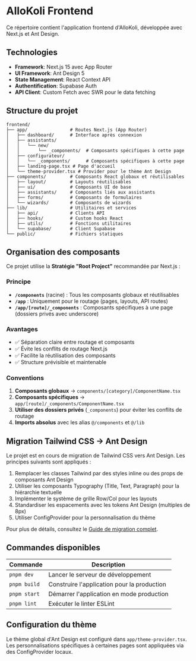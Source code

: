 # AlloKoli Frontend

Ce répertoire contient l'application frontend d'AlloKoli, développée avec Next.js et Ant Design.

## Technologies

- **Framework**: Next.js 15 avec App Router
- **UI Framework**: Ant Design 5
- **State Management**: React Context API
- **Authentification**: Supabase Auth
- **API Client**: Custom Fetch avec SWR pour le data fetching

## Structure du projet

```
frontend/
├── app/                # Routes Next.js (App Router)
│   ├── dashboard/      # Interface après connexion
│   ├── assistants/
│   │   └── new/
│   │       └── _components/  # Composants spécifiques à cette page
│   ├── configurateur/
│   │   └── _components/      # Composants spécifiques à cette page
│   ├── landing-page.tsx # Page d'accueil
│   └── theme-provider.tsx # Provider pour le thème Ant Design
├── components/         # Composants React globaux et réutilisables
│   ├── layout/         # Layouts réutilisables
│   ├── ui/             # Composants UI de base
│   ├── assistants/     # Composants liés aux assistants
│   ├── forms/          # Composants de formulaires
│   └── wizards/        # Composants de wizards
├── lib/                # Utilitaires et services
│   ├── api/            # Clients API
│   ├── hooks/          # Custom hooks React
│   ├── utils/          # Fonctions utilitaires
│   └── supabase/       # Client Supabase
└── public/             # Fichiers statiques
```

## Organisation des composants

Ce projet utilise la **Stratégie "Root Project"** recommandée par Next.js :

### Principe

- **`/components`** (racine) : Tous les composants globaux et réutilisables
- **`/app`** : Uniquement pour le routage (pages, layouts, API routes)
- **`/app/[route]/_components`** : Composants spécifiques à une page (dossiers privés avec underscore)

### Avantages

- ✅ Séparation claire entre routage et composants
- ✅ Évite les conflits de routage Next.js
- ✅ Facilite la réutilisation des composants
- ✅ Structure prévisible et maintenable

### Conventions

1. **Composants globaux** → `components/[category]/ComponentName.tsx`
2. **Composants spécifiques** → `app/[route]/_components/ComponentName.tsx`
3. **Utiliser des dossiers privés** (`_components`) pour éviter les conflits de routage
4. **Imports absolus** avec les alias `@/components` et `@/lib`

## Migration Tailwind CSS → Ant Design

Le projet est en cours de migration de Tailwind CSS vers Ant Design. Les principes suivants sont appliqués :

1. Remplacer les classes Tailwind par des styles inline ou des props de composants Ant Design
2. Utiliser les composants Typography (Title, Text, Paragraph) pour la hiérarchie textuelle
3. Implémenter le système de grille Row/Col pour les layouts
4. Standardiser les espacements avec les tokens Ant Design (multiples de 8px)
5. Utiliser ConfigProvider pour la personnalisation du thème

Pour plus de détails, consultez le [Guide de migration complet](../DOCS/guides/ant-design-migration.md).

## Commandes disponibles

| Commande     | Description                                 |
| ------------ | ------------------------------------------- |
| `pnpm dev`   | Lancer le serveur de développement          |
| `pnpm build` | Construire l'application pour la production |
| `pnpm start` | Démarrer l'application en mode production   |
| `pnpm lint`  | Exécuter le linter ESLint                   |

## Configuration du thème

Le thème global d'Ant Design est configuré dans `app/theme-provider.tsx`. Les personnalisations spécifiques à certaines pages sont appliquées via des ConfigProvider locaux.
